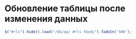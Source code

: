 
# Обновление таблицы после изменения данных

 ```js
 $("#rls").hide().load("/bk/qa/ #rls tbody").fadeIn('500');
 ```
